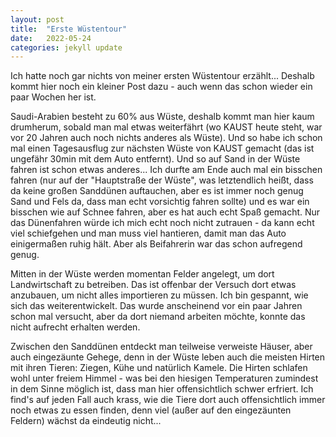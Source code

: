 ```yaml
---
layout: post
title:  "Erste Wüstentour"
date:   2022-05-24
categories: jekyll update
---
```


Ich hatte noch gar nichts von meiner ersten Wüstentour erzählt... Deshalb kommt hier noch ein kleiner Post dazu - auch wenn das schon wieder ein paar Wochen her ist.

Saudi-Arabien besteht zu 60% aus Wüste, deshalb kommt man hier kaum drumherum, sobald man mal etwas weiterfährt (wo KAUST heute steht, war vor 20 Jahren auch noch nichts anderes als Wüste).
Und so habe ich schon mal einen Tagesausflug zur nächsten Wüste von KAUST gemacht (das ist ungefähr 30min mit dem Auto entfernt).
Und so auf Sand in der Wüste fahren ist schon etwas anderes... Ich durfte am Ende auch mal ein bisschen fahren (nur auf der "Hauptstraße der Wüste", was letztendlich heißt, dass da keine großen Sanddünen auftauchen, aber es ist immer noch genug Sand und Fels da, dass man echt vorsichtig fahren sollte) und es war ein bisschen wie auf Schnee fahren, aber es hat auch echt Spaß gemacht. Nur das Dünenfahren würde ich mich echt noch nicht zutrauen - da kann echt viel schiefgehen und man muss viel hantieren, damit man das Auto einigermaßen ruhig hält. Aber als Beifahrerin war das schon aufregend genug.

Mitten in der Wüste werden momentan Felder angelegt, um dort Landwirtschaft zu betreiben. Das ist offenbar der Versuch dort etwas anzubauen, um nicht alles importieren zu müssen. Ich bin gespannt, wie sich das weiterentwickelt. Das wurde anscheinend vor ein paar Jahren schon mal versucht, aber da dort niemand arbeiten möchte, konnte das nicht aufrecht erhalten werden.

Zwischen den Sanddünen entdeckt man teilweise verweiste Häuser, aber auch eingezäunte Gehege, denn in der Wüste leben auch die meisten Hirten mit ihren Tieren: Ziegen, Kühe und natürlich Kamele.
Die Hirten schlafen wohl unter freiem Himmel - was bei den hiesigen Temperaturen zumindest in dem Sinne möglich ist, dass man hier offensichtlich schwer erfriert.
Ich find's auf jeden Fall auch krass, wie die Tiere dort auch offensichtlich immer noch etwas zu essen finden, denn viel (außer auf den eingezäunten Feldern) wächst da eindeutig nicht...

